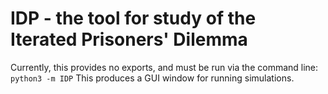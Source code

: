 # IDP - the tool for study of the Iterated Prisoners' Dilemma

Currently, this provides no exports, and must be run via the command line:
`python3 -m IDP`
This produces a GUI window for running simulations.
